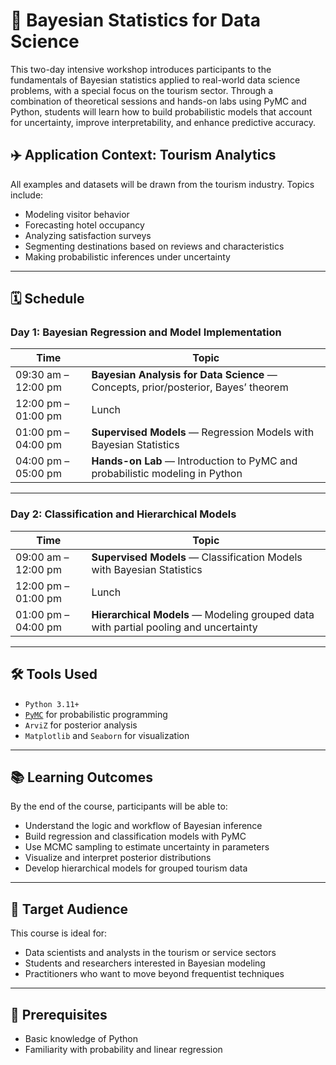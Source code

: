 # 🧠 Bayesian Statistics for Data Science

This two-day intensive workshop introduces participants to the fundamentals of Bayesian statistics applied to real-world data science problems, with a special focus on the tourism sector. Through a combination of theoretical sessions and hands-on labs using PyMC and Python, students will learn how to build probabilistic models that account for uncertainty, improve interpretability, and enhance predictive accuracy.

## ✈️ Application Context: Tourism Analytics

All examples and datasets will be drawn from the tourism industry. Topics include:

- Modeling visitor behavior
- Forecasting hotel occupancy
- Analyzing satisfaction surveys
- Segmenting destinations based on reviews and characteristics
- Making probabilistic inferences under uncertainty

---

## 🗓️ Schedule

### **Day 1: Bayesian Regression and Model Implementation**

| Time                | Topic                                                                                      |
|---------------------|--------------------------------------------------------------------------------------------|
| 09:30 am – 12:00 pm | **Bayesian Analysis for Data Science** — Concepts, prior/posterior, Bayes’ theorem        |
| 12:00 pm – 01:00 pm | Lunch                                                                                      |
| 01:00 pm – 04:00 pm | **Supervised Models** — Regression Models with Bayesian Statistics                        |
| 04:00 pm – 05:00 pm | **Hands-on Lab** — Introduction to PyMC and probabilistic modeling in Python              |

---

### **Day 2: Classification and Hierarchical Models**

| Time                | Topic                                                                                      |
|---------------------|--------------------------------------------------------------------------------------------|
| 09:00 am – 12:00 pm | **Supervised Models** — Classification Models with Bayesian Statistics                    |
| 12:00 pm – 01:00 pm | Lunch                                                                                      |
| 01:00 pm – 04:00 pm | **Hierarchical Models** — Modeling grouped data with partial pooling and uncertainty      |

---

## 🛠️ Tools Used

- `Python 3.11+`
- [`PyMC`](https://www.pymc.io/) for probabilistic programming
- `ArviZ` for posterior analysis
- `Matplotlib` and `Seaborn` for visualization

---

## 📚 Learning Outcomes

By the end of the course, participants will be able to:

- Understand the logic and workflow of Bayesian inference
- Build regression and classification models with PyMC
- Use MCMC sampling to estimate uncertainty in parameters
- Visualize and interpret posterior distributions
- Develop hierarchical models for grouped tourism data

---

## 👥 Target Audience

This course is ideal for:

- Data scientists and analysts in the tourism or service sectors
- Students and researchers interested in Bayesian modeling
- Practitioners who want to move beyond frequentist techniques

---

## 🧩 Prerequisites

- Basic knowledge of Python
- Familiarity with probability and linear regression
